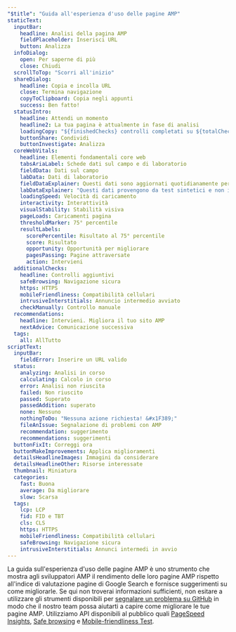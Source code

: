 ```yaml
---
"$title": "Guida all'esperienza d'uso delle pagine AMP"
staticText:
  inputBar:
    headline: Analisi della pagina AMP
    fieldPlaceholder: Inserisci URL
    button: Analizza
  infoDialog:
    open: Per saperne di più
    close: Chiudi
  scrollToTop: "Scorri all'inizio"
  shareDialog:
    headline: Copia e incolla URL
    close: Termina navigazione
    copyToClipboard: Copia negli appunti
    success: Ben fatto!
  statusIntro:
    headline: Attendi un momento
    headline2: La tua pagina è attualmente in fase di analisi
    loadingCopy: "${finishedChecks} controlli completati su ${totalChecks} controlli"
    buttonShare: Condividi
    buttonInvestigate: Analizza
  coreWebVitals:
    headline: Elementi fondamentali core web
    tabsAriaLabel: Schede dati sul campo e di laboratorio
    fieldData: Dati sul campo
    labData: Dati di laboratorio
    fieldDataExplainer: Questi dati sono aggiornati quotidianamente per il periodo di 28 giorni in corso.
    labDataExplainer: "Questi dati provengono da test sintetici e non influiscono sull'esperienza della pagina."
    loadingSpeed: Velocità di caricamento
    interactivity: Interattività
    visualStability: Stabilità visiva
    pageLoads: Caricamenti pagina
    thresholdMarker: 75° percentile
    resultLabels:
      scorePercentile: Risultato al 75° percentile
      score: Risultato
      opportunity: Opportunità per migliorare
      pagesPassing: Pagine attraversate
      action: Intervieni
  additionalChecks:
    headline: Controlli aggiuntivi
    safeBrowsing: Navigazione sicura
    https: HTTPS
    mobileFriendliness: Compatibilità cellulari
    intrusiveInterstitials: Annuncio intermedio avviato
    checkManually: Controllo manuale
  recommendations:
    headline: Intervieni. Migliora il tuo sito AMP
    nextAdvice: Comunicazione successiva
  tags:
    all: AllTutto
scriptText:
  inputBar:
    fieldError: Inserire un URL valido
  status:
    analyzing: Analisi in corso
    calculating: Calcolo in corso
    error: Analisi non riuscita
    failed: Non riuscito
    passed: Superato
    passedAddition: superato
    none: Nessuno
    nothingToDo: "Nessuna azione richiesta! &#x1F389;"
    fileAnIssue: Segnalazione di problemi con AMP
    recommendation: suggerimento
    recommendations: suggerimenti
  buttonFixIt: Correggi ora
  buttonMakeImprovements: Applica miglioramenti
  detailsHeadlineImages: Immagini da considerare
  detailsHeadlineOther: Risorse interessate
  thumbnail: Miniatura
  categories:
    fast: Buona
    average: Da migliorare
    slow: Scarsa
  tags:
    lcp: LCP
    fid: FID e TBT
    cls: CLS
    https: HTTPS
    mobileFriendliness: Compatibilità cellulari
    safeBrowsing: Navigazione sicura
    intrusiveInterstitials: Annunci intermedi in avvio
---
```


La guida sull'esperienza d'uso delle pagine AMP è uno strumento che mostra agli sviluppatori AMP il rendimento delle loro pagine AMP rispetto all'indice di valutazione pagine di Google Search e fornisce suggerimenti su come migliorarle. Se qui non troverai informazioni sufficienti, non esitare a utilizzare gli strumenti disponibili per [segnalare un problema su GitHub](https://github.com/ampproject/amphtml/issues/new?assignees=&labels=Type:+Page+experience&template=page-experience.md&title=Page+experience+issue) in modo che il nostro team possa aiutarti a capire come migliorare le tue pagine AMP. Utilizziamo API disponibili al pubblico quali [PageSpeed Insights](https://developers.google.com/speed/pagespeed/insights/?hl=it), [Safe browsing](https://developers.google.com/safe-browsing/v4/lookup-api?hl=it) e [Mobile-friendliness Test](https://search.google.com/test/mobile-friendly?hl=it).
